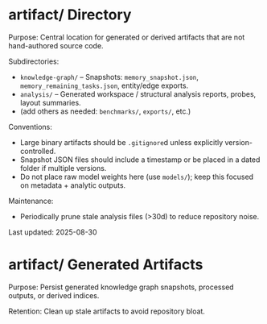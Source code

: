# artifact/ Directory

Purpose: Central location for generated or derived artifacts that are not hand-authored source code.

Subdirectories:
- `knowledge-graph/` – Snapshots: `memory_snapshot.json`, `memory_remaining_tasks.json`, entity/edge exports.
- `analysis/` – Generated workspace / structural analysis reports, probes, layout summaries.
- (add others as needed: `benchmarks/`, `exports/`, etc.)

Conventions:
- Large binary artifacts should be `.gitignore`d unless explicitly version-controlled.
- Snapshot JSON files should include a timestamp or be placed in a dated folder if multiple versions.
- Do not place raw model weights here (use `models/`); keep this focused on metadata + analytic outputs.

Maintenance:
- Periodically prune stale analysis files (>30d) to reduce repository noise.

Last updated: 2025-08-30<!-- Directory Index: artifact/ -->
# artifact/ Generated Artifacts

Purpose: Persist generated knowledge graph snapshots, processed outputs, or derived indices.

Retention: Clean up stale artifacts to avoid repository bloat.